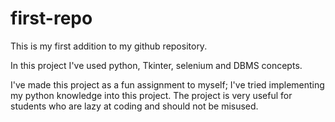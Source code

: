 # first-repo
This is my first addition to my github repository.

In this project I've used python, Tkinter, selenium and DBMS concepts.

I've made this project as a fun assignment to myself; I've tried implementing my python knowledge into this project.
The project is very useful for students who are lazy at coding and should not be misused.
